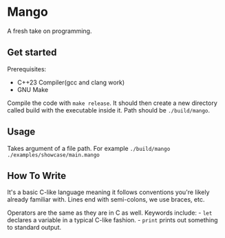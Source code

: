 # Mango

A fresh take on programming.

## Get started

Prerequisites:
- C++23 Compiler(gcc and clang work)
- GNU Make

Compile the code with `make release`.
It should then create a new directory
called build with the executable inside
it. Path should be `./build/mango`.

## Usage

Takes argument of a file path. For example `./build/mango ./examples/showcase/main.mango`

## How To Write

It's a basic C-like language meaning it follows conventions
you're likely already familiar with. Lines end with semi-colons,
we use braces, etc.

Operators are the same as they are in C as well. Keywords include:
    - `let` declares a variable in a typical C-like fashion.
    - `print` prints out something to standard output.
